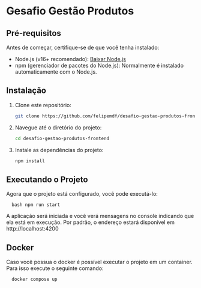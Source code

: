 # Gesafio Gestão Produtos

## Pré-requisitos

Antes de começar, certifique-se de que você tenha instalado:

- Node.js (v16+ recomendado): [Baixar Node.js](https://nodejs.org/)
- npm (gerenciador de pacotes do Node.js): Normalmente é instalado automaticamente com o Node.js.

## Instalação

1. Clone este repositório:

   ```bash
   git clone https://github.com/felipemdf/desafio-gestao-produtos-frontend.git
   ```

2. Navegue até o diretório do projeto:

   ```bash
   cd desafio-gestao-produtos-frontend
   ```

3. Instale as dependências do projeto:

   ```bash
   npm install
   ```

## Executando o Projeto

Agora que o projeto está configurado, você pode executá-lo:

```
  bash npm run start
```

A aplicação será iniciada e você verá mensagens no console indicando que ela está em execução. Por padrão, o endereço estará disponível em http://localhost:4200

## Docker

Caso você possua o docker é possível executar o projeto em um container.
Para isso execute o seguinte comando:

```
  docker compose up
```
